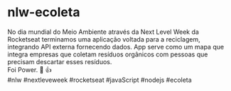 # nlw-ecoleta
No dia mundial do Meio Ambiente através da Next Level Week da Rocketseat terminamos uma aplicação voltada para a reciclagem, integrando API externa fornecendo dados. App serve como um mapa que integra empresas que coletam resíduos orgânicos com pessoas que precisam descartar esses resíduos. <br>
Foi Power.  :muscle:  :+1: <br>
#nlw #nextleveweek #rocketseat #javaScript #nodejs #ecoleta  

